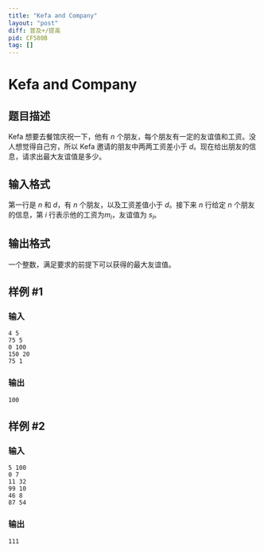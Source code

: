 ```yaml
---
title: "Kefa and Company"
layout: "post"
diff: 普及+/提高
pid: CF580B
tag: []
---
```


# Kefa and Company

## 题目描述

Kefa 想要去餐馆庆祝一下，他有 $n$ 个朋友，每个朋友有一定的友谊值和工资。没人想觉得自己穷，所以 Kefa 邀请的朋友中两两工资差小于 $d$。现在给出朋友的信息，请求出最大友谊值是多少。

## 输入格式

第一行是 $n$ 和 $d$，有 $n$ 个朋友，以及工资差值小于 $d$。接下来 $n$ 行给定 $n$ 个朋友的信息，第 $i$ 行表示他的工资为$m_i$，友谊值为 $s_i$。

## 输出格式

一个整数，满足要求的前提下可以获得的最大友谊值。

## 样例 #1

### 输入

```
4 5
75 5
0 100
150 20
75 1

```

### 输出

```
100

```

## 样例 #2

### 输入

```
5 100
0 7
11 32
99 10
46 8
87 54

```

### 输出

```
111

```

